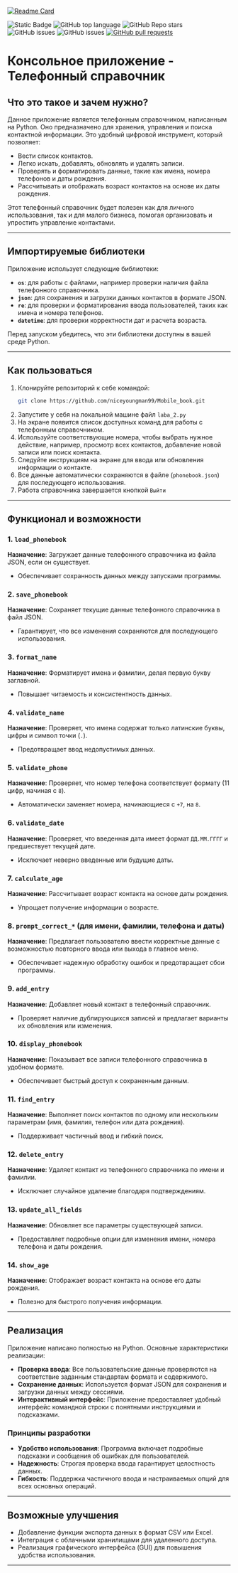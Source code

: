 [![Readme Card](https://github-readme-stats.vercel.app/api/pin/?username=niceyoungman99&repo=Mobile_book&theme=ambient_gradient)](https://github.com/niceyoungman99/Mobile_book)

![Static Badge](https://img.shields.io/badge/niceyoungman99-Mobile_book-Mobile_book?color=purple)
![GitHub top language](https://img.shields.io/github/languages/top/niceyoungman99/Mobile_book?color=purple)
![GitHub Repo stars](https://img.shields.io/github/stars/niceyoungman99/Mobile_book)
![GitHub issues](https://img.shields.io/github/issues/niceyoungman99/Mobile-book?color=purple)
![GitHub issues](https://img.shields.io/badge/logo-python-purple?logo=python&logoColor=#a834eb)
<a href="https://github.com/niceyoungman99/Mobile_book/pulls">
      <img alt="GitHub pull requests" src="https://img.shields.io/github/issues-pr/niceyoungman99/Mobile_book?color=purple" />
</a>
# Консольное приложение - Телефонный справочник

## Что это такое и зачем нужно?
Данное приложение является телефонным справочником, написанным на Python. Оно предназначено для хранения, управления и поиска контактной информации. Это удобный цифровой инструмент, который позволяет:

- Вести список контактов.
- Легко искать, добавлять, обновлять и удалять записи.
- Проверять и форматировать данные, такие как имена, номера телефонов и даты рождения.
- Рассчитывать и отображать возраст контактов на основе их даты рождения.

Этот телефонный справочник будет полезен как для личного использования, так и для малого бизнеса, помогая организовать и упростить управление контактами.

---

## Импортируемые библиотеки
Приложение использует следующие библиотеки:

- **`os`**: для работы с файлами, например проверки наличия файла телефонного справочника.
- **`json`**: для сохранения и загрузки данных контактов в формате JSON.
- **`re`**: для проверки и форматирования ввода пользователей, таких как имена и номера телефонов.
- **`datetime`**: для проверки корректности дат и расчета возраста.

Перед запуском убедитесь, что эти библиотеки доступны в вашей среде Python.

---

## Как пользоваться
1. Клонируйте репозиторий к себе командой:
   ```bash
   git clone https://github.com/niceyoungman99/Mobile_book.git
   ```
2. Запустите у себя на локальной машине файл `laba_2.py` 
3. На экране появится список доступных команд для работы с телефонным справочником. 
4. Используйте соответствующие номера, чтобы выбрать нужное действие, например, просмотр всех контактов, добавление новой записи или поиск контакта. 
5. Следуйте инструкциям на экране для ввода или обновления информации о контакте. 
6. Все данные автоматически сохраняются в файле (`phonebook.json`) для последующего использования.
7. Работа справочника завершается кнопкой `Выйти`
---

## Функционал и возможности

### 1. `load_phonebook`
**Назначение**: Загружает данные телефонного справочника из файла JSON, если он существует.
- Обеспечивает сохранность данных между запусками программы.

### 2. `save_phonebook`
**Назначение**: Сохраняет текущие данные телефонного справочника в файл JSON.
- Гарантирует, что все изменения сохраняются для последующего использования.

### 3. `format_name`
**Назначение**: Форматирует имена и фамилии, делая первую букву заглавной.
- Повышает читаемость и консистентность данных.

### 4. `validate_name`
**Назначение**: Проверяет, что имена содержат только латинские буквы, цифры и символ точки (`.`).
- Предотвращает ввод недопустимых данных.

### 5. `validate_phone`
**Назначение**: Проверяет, что номер телефона соответствует формату (11 цифр, начиная с `8`).
- Автоматически заменяет номера, начинающиеся с `+7`, на `8`.

### 6. `validate_date`
**Назначение**: Проверяет, что введенная дата имеет формат `ДД.ММ.ГГГГ` и предшествует текущей дате.
- Исключает неверно введенные или будущие даты.

### 7. `calculate_age`
**Назначение**: Рассчитывает возраст контакта на основе даты рождения.
- Упрощает получение информации о возрасте.

### 8. `prompt_correct_*` (для имени, фамилии, телефона и даты)
**Назначение**: Предлагает пользователю ввести корректные данные с возможностью повторного ввода или выхода в главное меню.
- Обеспечивает надежную обработку ошибок и предотвращает сбои программы.

### 9. `add_entry`
**Назначение**: Добавляет новый контакт в телефонный справочник.
- Проверяет наличие дублирующихся записей и предлагает варианты их обновления или изменения.

### 10. `display_phonebook`
**Назначение**: Показывает все записи телефонного справочника в удобном формате.
- Обеспечивает быстрый доступ к сохраненным данным.

### 11. `find_entry`
**Назначение**: Выполняет поиск контактов по одному или нескольким параметрам (имя, фамилия, телефон или дата рождения).
- Поддерживает частичный ввод и гибкий поиск.

### 12. `delete_entry`
**Назначение**: Удаляет контакт из телефонного справочника по имени и фамилии.
- Исключает случайное удаление благодаря подтверждениям.

### 13. `update_all_fields`
**Назначение**: Обновляет все параметры существующей записи.
- Предоставляет подробные опции для изменения имени, номера телефона и даты рождения.

### 14. `show_age`
**Назначение**: Отображает возраст контакта на основе его даты рождения.
- Полезно для быстрого получения информации.

---

## Реализация
Приложение написано полностью на Python. Основные характеристики реализации:

- **Проверка ввода**: Все пользовательские данные проверяются на соответствие заданным стандартам формата и содержимого.
- **Сохранение данных**: Используется формат JSON для сохранения и загрузки данных между сессиями.
- **Интерактивный интерфейс**: Приложение предоставляет удобный интерфейс командной строки с понятными инструкциями и подсказками.

### Принципы разработки
- **Удобство использования**: Программа включает подробные подсказки и сообщения об ошибках для пользователей.
- **Надежность**: Строгая проверка ввода гарантирует целостность данных.
- **Гибкость**: Поддержка частичного ввода и настраиваемых опций для всех основных операций.

---

## Возможные улучшения
- Добавление функции экспорта данных в формат CSV или Excel.
- Интеграция с облачными хранилищами для удаленного доступа.
- Реализация графического интерфейса (GUI) для повышения удобства использования.

---
